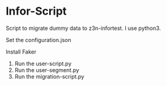 # Infor-Script

Script to migrate dummy data to z3n-infortest. I use python3.

Set the configuration.json

Install Faker

1. Run the user-script.py
2. Run the user-segment.py
3. Run the migration-script.py

